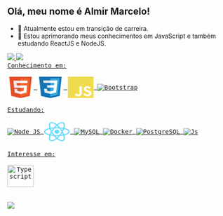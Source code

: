 ## Olá, meu nome é Almir Marcelo!

- 🔭 Atualmente estou em transição de carreira.
- 🌱 Estou aprimorando meus conhecimentos em JavaScript e também estudando ReactJS e NodeJS.

 <div>
  <a href="https://github.com/almir05">
  <img height="180em" src="https://github-readme-stats.vercel.app/api?username=almir05&show_icons=true&theme=midnight-purple&include_all_commits=true&count_private=true"/>
  <img height="180em" src="https://github-readme-stats.vercel.app/api/top-langs/?username=almir05&layout=compact&langs_count=7&theme=midnight-purple"/>
</div>
  <div style="display: block;">
 <kbd align="center">
      <kbd>Conhecimento em:</kbd>
      <br />
      <br />
      <img align="center" title="HTML5" alt="HTML" height="50" width="60" src="https://raw.githubusercontent.com/devicons/devicon/master/icons/html5/html5-original.svg">
      <img align="center"  title="CSS3" alt="CSS" height="50" width="60" src="https://raw.githubusercontent.com/devicons/devicon/master/icons/css3/css3-original.svg">
      <img align="center"  title="Javascript" alt="Js" height="50" width="60" src="https://raw.githubusercontent.com/devicons/devicon/master/icons/javascript/javascript-plain.svg">
      <img align="center"  title="Bootstrap" alt="Bootstrap" height="50" width="60" src="https://cdn.jsdelivr.net/gh/devicons/devicon/icons/bootstrap/bootstrap-original.svg">
<br />
<br /> 
</kbd>
<kbd align="center">
<kbd>Estudando:</kbd>
 <br />
 <br />
      <img align="center" title="Node JS" alt="Node JS" height="50" width="60" src="https://cdn.jsdelivr.net/gh/devicons/devicon/icons/nodejs/nodejs-original.svg">
      <img align="center" title="React JS" alt="React JS" height="50" width="60" src="https://raw.githubusercontent.com/devicons/devicon/master/icons/react/react-original.svg">       
      <img align="center"  title="MySQL" alt="MySQL" height="50" width="60" src="https://cdn.jsdelivr.net/gh/devicons/devicon/icons/mysql/mysql-original.svg">
      <img align="center"  title="Docker" alt="Docker" height="50" width="60" src="https://cdn.jsdelivr.net/gh/devicons/devicon/icons/docker/docker-original.svg">
      <img align="center"  title="PostgreSQL" alt="PostgreSQL" height="50" width="60" src="https://cdn.jsdelivr.net/gh/devicons/devicon/icons/postgresql/postgresql-original.svg">
      <img align="center"  title="Java" alt="Js" height="50" width="60" src="https://cdn.jsdelivr.net/gh/devicons/devicon/icons/java/java-original.svg">
 <br />
 <br />
</kbd> 
<kbd align="center">
<kbd>Interesse em:</kbd> 
     <br />
     <br />
      <img align="center" title="Typescript" height="50" width="60" src="https://cdn.jsdelivr.net/gh/devicons/devicon/icons/typescript/typescript-original.svg" />     
<br />
<br />
 </kbd>
  </div>
 <br />
  <div>
     <a href="https://www.linkedin.com/in/almir-segundo/" target="_blank"><img src="https://img.shields.io/badge/-LinkedIn-%230077B5?style=for-the-badge&logo=linkedin&logoColor=white" target="_blank"></a> 
  </div>  
  
  
